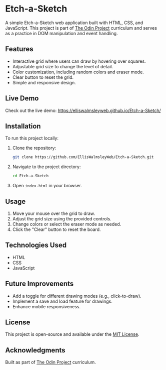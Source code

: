 # Etch-a-Sketch

A simple Etch-a-Sketch web application built with HTML, CSS, and JavaScript. This project is part of [The Odin Project](https://www.theodinproject.com/) curriculum and serves as a practice in DOM manipulation and event handling.

## Features
- Interactive grid where users can draw by hovering over squares.
- Adjustable grid size to change the level of detail.
- Color customization, including random colors and eraser mode.
- Clear button to reset the grid.
- Simple and responsive design.

## Live Demo
Check out the live demo: https://elliswalmsleyweb.github.io/Etch-a-Sketch/

## Installation
To run this project locally:
1. Clone the repository:
   ```sh
   git clone https://github.com/EllisWalmsleyWeb/Etch-a-Sketch.git
   ```
2. Navigate to the project directory:
   ```sh
   cd Etch-a-Sketch
   ```
3. Open `index.html` in your browser.

## Usage
1. Move your mouse over the grid to draw.
2. Adjust the grid size using the provided controls.
3. Change colors or select the eraser mode as needed.
4. Click the "Clear" button to reset the board.

## Technologies Used
- HTML
- CSS
- JavaScript

## Future Improvements
- Add a toggle for different drawing modes (e.g., click-to-draw).
- Implement a save and load feature for drawings.
- Enhance mobile responsiveness.

## License
This project is open-source and available under the [MIT License](LICENSE).

## Acknowledgments
Built as part of [The Odin Project](https://www.theodinproject.com/) curriculum.

